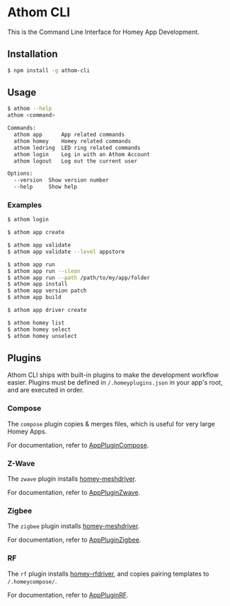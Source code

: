 # Athom CLI

This is the Command Line Interface for Homey App Development.

## Installation

```bash
$ npm install -g athom-cli
```

## Usage

```bash
$ athom --help
athom <command>

Commands:
  athom app      App related commands
  athom homey    Homey related commands
  athom ledring  LED ring related commands
  athom login    Log in with an Athom Account
  athom logout   Log out the current user

Options:
  --version  Show version number
  --help     Show help
```

### Examples

```bash
$ athom login

$ athom app create

$ athom app validate
$ athom app validate --level appstore

$ athom app run
$ athom app run --clean
$ athom app run --path /path/to/my/app/folder
$ athom app install
$ athom app version patch
$ athom app build

$ athom app driver create

$ athom homey list
$ athom homey select
$ athom homey unselect
```

## Plugins

Athom CLI ships with built-in plugins to make the development workflow easier. Plugins must be defined in `/.homeyplugins.json` in your app's root, and are executed in order.

### Compose
The `compose` plugin copies & merges files, which is useful for very large Homey Apps.

For documentation, refer to [AppPluginCompose](lib/AppPluginCompose/index.js).

### Z-Wave
The `zwave` plugin installs [homey-meshdriver](https://www.npmjs.com/package/homey-meshdriver).

For documentation, refer to [AppPluginZwave](lib/AppPluginZwave/index.js).

### Zigbee
The `zigbee` plugin installs [homey-meshdriver](https://www.npmjs.com/package/homey-meshdriver).

For documentation, refer to [AppPluginZigbee](lib/AppPluginZigbee/index.js).

### RF
The `rf` plugin installs [homey-rfdriver](https://www.npmjs.com/package/homey-rfdriver), and copies pairing templates to `/.homeycompose/`.

For documentation, refer to [AppPluginRF](lib/AppPluginRF/index.js).




